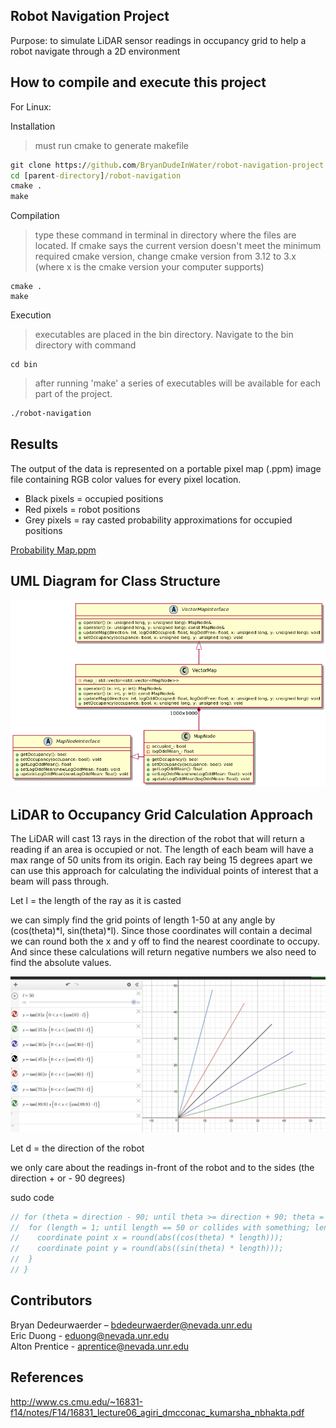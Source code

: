 ## Robot Navigation Project
Purpose: to simulate LiDAR sensor readings in occupancy grid to help a robot navigate through a 2D environment

## How to compile and execute this project

For Linux:

Installation
> must run cmake to generate makefile

```cmd
git clone https://github.com/BryanDudeInWater/robot-navigation-project.git
cd [parent-directory]/robot-navigation
cmake .
make
```
Compilation
> type these command in terminal in directory where the files are located. If cmake says the current version doesn't meet the minimum required cmake version, change cmake version from 3.12 to 3.x (where x is the cmake version your computer supports)

```
cmake .
make
```

Execution
> executables are placed in the bin directory. Navigate to the bin directory with command

```
cd bin
```

> after running 'make' a series of executables will be available for each part of the project.

```cmd
./robot-navigation
```

## Results

The output of the data is represented on a portable pixel map (.ppm) image file containing RGB color values for every pixel location.
- Black pixels = occupied positions
- Red pixels = robot positions
- Grey pixels = ray casted probability approximations for occupied positions

<a href="probability-map.ppm" download="probability-map.ppm">Probability Map.ppm</a>



## UML Diagram for Class Structure

![Alt text](OccupancyGridMappingUML.png?raw=true "Occupancy Grid Mapping Class UML")

## LiDAR to Occupancy Grid Calculation Approach

The LiDAR will cast 13 rays in the direction of the robot that will return a reading if an area is occupied or not. The length of each beam will have a max range of 50 units from its origin. Each ray being 15 degrees apart we can use this approach for calculating the individual points of interest that a beam will pass through.

Let l = the length of the ray as it is casted

we can simply find the grid points of length 1-50 at any angle by (cos(theta)*l, sin(theta)*l). Since those coordinates will contain a decimal we can round both the x and y off to find the nearest coordinate to occupy. And since these calculations will return negative numbers we also need to find the absolute values.

![Alt text](Calculations.png?raw=true "Calculations")

Let d = the direction of the robot

we only care about the readings in-front of the robot and to the sides (the direction + or - 90 degrees)

sudo code

```cpp
// for (theta = direction - 90; until theta >= direction + 90; theta = theta + 15 ) {
//  for (length = 1; until length == 50 or collides with something; length++) {
//    coordinate point x = round(abs((cos(theta) * length)));
//    coordinate point y = round(abs((sin(theta) * length)));
//  }
// }
```

## Contributors
Bryan Dedeurwaerder – bdedeurwaerder@nevada.unr.edu  
Eric Duong - eduong@nevada.unr.edu  
Alton Prentice - aprentice@nevada.unr.edu  

## References

http://www.cs.cmu.edu/~16831-f14/notes/F14/16831_lecture06_agiri_dmcconac_kumarsha_nbhakta.pdf
